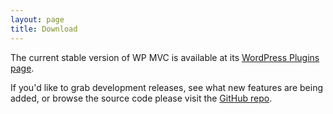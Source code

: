 ```yaml
---
layout: page
title: Download
---
```

The current stable version of WP MVC is available at its [WordPress Plugins page](http://wordpress.org/extend/plugins/wp-mvc/).

If you'd like to grab development releases, see what new features are being added, or browse the source code please visit the [GitHub repo](https://github.com/tombenner/wp-mvc).